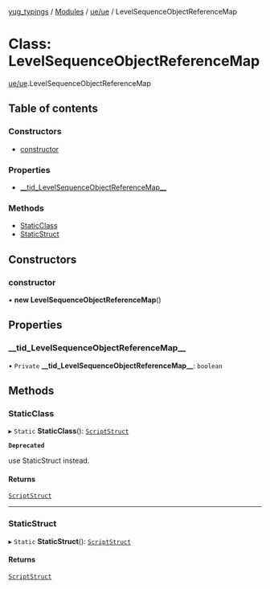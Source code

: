 [yug_typings](../README.md) / [Modules](../modules.md) / [ue/ue](../modules/ue_ue.md) / LevelSequenceObjectReferenceMap

# Class: LevelSequenceObjectReferenceMap

[ue/ue](../modules/ue_ue.md).LevelSequenceObjectReferenceMap

## Table of contents

### Constructors

- [constructor](ue_ue.LevelSequenceObjectReferenceMap.md#constructor)

### Properties

- [\_\_tid\_LevelSequenceObjectReferenceMap\_\_](ue_ue.LevelSequenceObjectReferenceMap.md#__tid_levelsequenceobjectreferencemap__)

### Methods

- [StaticClass](ue_ue.LevelSequenceObjectReferenceMap.md#staticclass)
- [StaticStruct](ue_ue.LevelSequenceObjectReferenceMap.md#staticstruct)

## Constructors

### constructor

• **new LevelSequenceObjectReferenceMap**()

## Properties

### \_\_tid\_LevelSequenceObjectReferenceMap\_\_

• `Private` **\_\_tid\_LevelSequenceObjectReferenceMap\_\_**: `boolean`

## Methods

### StaticClass

▸ `Static` **StaticClass**(): [`ScriptStruct`](ue_ue.ScriptStruct.md)

**`Deprecated`**

use StaticStruct instead.

#### Returns

[`ScriptStruct`](ue_ue.ScriptStruct.md)

___

### StaticStruct

▸ `Static` **StaticStruct**(): [`ScriptStruct`](ue_ue.ScriptStruct.md)

#### Returns

[`ScriptStruct`](ue_ue.ScriptStruct.md)
